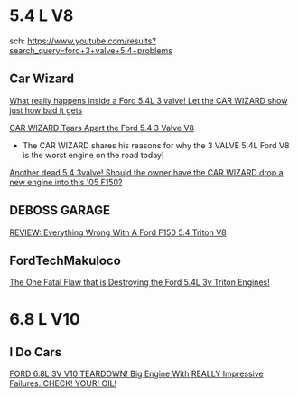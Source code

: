 # 5.4 L V8
sch:
https://www.youtube.com/results?search_query=ford+3+valve+5.4+problems

## Car Wizard
[What really happens inside a Ford 5.4L 3 valve! Let the CAR WIZARD show just how bad it gets](https://youtu.be/HgwHiLCT3vk)

[CAR WIZARD Tears Apart the Ford 5.4 3 Valve V8](https://youtu.be/xcN_WcGr4BU)
- The CAR WIZARD shares his reasons for why the 3 VALVE 5.4L Ford V8 is the worst engine on the road today!

[Another dead 5.4 3valve! Should the owner have the CAR WIZARD drop a new engine into this '05 F150?](https://youtu.be/JwwenxOfvBE)

## DEBOSS GARAGE
[REVIEW: Everything Wrong With A Ford F150 5.4 Triton V8](https://youtu.be/ijjkAlxzvOA)

## FordTechMakuloco
[The One Fatal Flaw that is Destroying the Ford 5.4L 3v Triton Engines!](https://youtu.be/xkkCzUVme_Y)

# 6.8 L V10
## I Do Cars
[FORD 6.8L 3V V10 TEARDOWN! Big Engine With REALLY Impressive Failures. CHECK! YOUR! OIL!](https://youtu.be/OzV_5m6sCGo)
